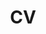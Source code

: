 ---
layout: cv
permalink: /cv/
title: CV
nav: false
nav_order: 4
redirect_to: /assets/pdf/example_pdf.pdf
---